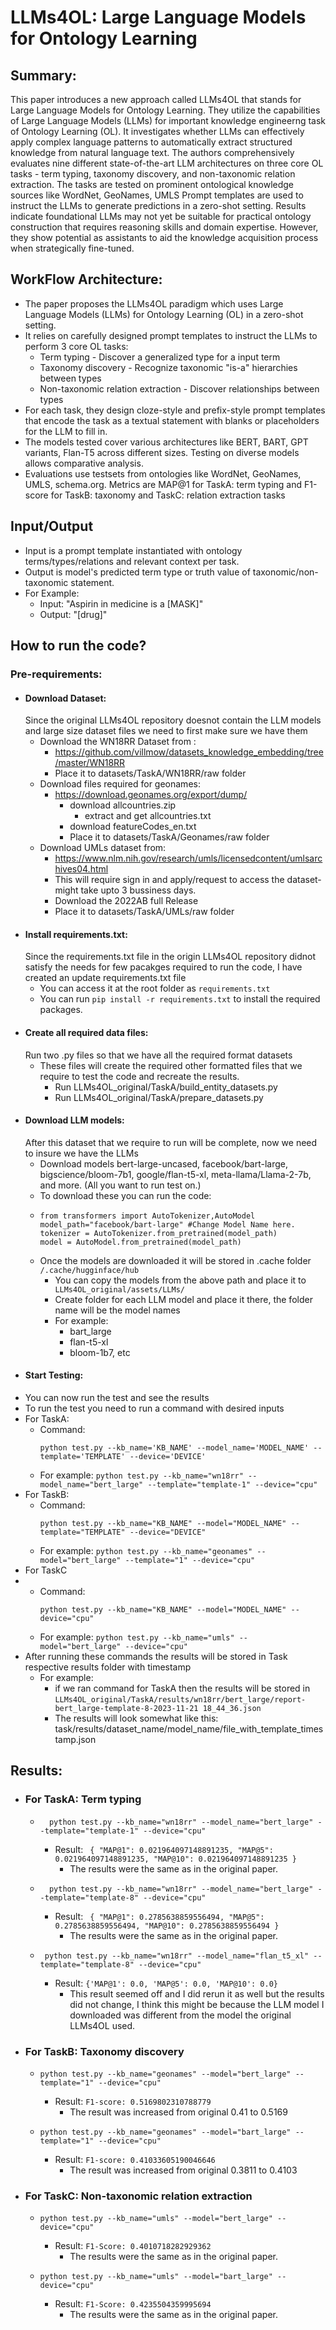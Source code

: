 # LLMs4OL: Large Language Models for Ontology Learning

## Summary:
This paper introduces a new approach called LLMs4OL that stands for Large Language Models for Ontology Learning.
They utilize the capabilities of Large Language Models (LLMs) for important knowledge engineerng task of Ontology Learning (OL).
It investigates whether LLMs can effectively apply complex language patterns to automatically extract structured knowledge from natural language text.
The authors comprehensively evaluates nine different state-of-the-art LLM architectures on three core OL tasks - term typing, taxonomy discovery, and non-taxonomic relation extraction. 
The tasks are tested on prominent ontological knowledge sources like WordNet, GeoNames, UMLS
Prompt templates are used to instruct the LLMs to generate predictions in a zero-shot setting. 
Results indicate foundational LLMs may not yet be suitable for practical ontology construction that requires reasoning skills and domain expertise. 
However, they show potential as assistants to aid the knowledge acquisition process when strategically fine-tuned.

## WorkFlow Architecture:
- The paper proposes the LLMs4OL paradigm which uses Large Language Models (LLMs) for Ontology Learning (OL) in a zero-shot setting.
- It relies on carefully designed prompt templates to instruct the LLMs to perform 3 core OL tasks:
   - Term typing - Discover a generalized type for a input term
   - Taxonomy discovery - Recognize taxonomic "is-a" hierarchies between types
   - Non-taxonomic relation extraction - Discover relationships between types
- For each task, they design cloze-style and prefix-style prompt templates that encode the task as a textual statement with blanks or placeholders for the LLM to fill in.
- The models tested cover various architectures like BERT, BART, GPT variants, Flan-T5 across different sizes. Testing on diverse models allows comparative analysis.
- Evaluations use testsets from ontologies like WordNet, GeoNames, UMLS, schema.org. Metrics are MAP@1 for TaskA: term typing and F1-score for TaskB: taxonomy and TaskC: relation extraction tasks

## Input/Output
- Input is a prompt template instantiated with ontology terms/types/relations and relevant context per task.
- Output is model's predicted term type or truth value of taxonomic/non-taxonomic statement.
- For Example:
  - Input: "Aspirin in medicine is a [MASK]"
  - Output: "[drug]"

## How to run the code?
### Pre-requirements:
- #### Download Dataset:
  Since the original LLMs4OL repository doesnot contain the LLM models and large size dataset files we need to first make sure we have them
  - Download the WN18RR Dataset from : 
    - https://github.com/villmow/datasets_knowledge_embedding/tree/master/WN18RR
    - Place it to datasets/TaskA/WN18RR/raw folder
  - Download files required for geonames:
    - https://download.geonames.org/export/dump/
      - download allcountries.zip
        - extract and get allcountries.txt
      - download featureCodes_en.txt
      - Place it to datasets/TaskA/Geonames/raw folder
  - Download UMLs dataset from:
    - https://www.nlm.nih.gov/research/umls/licensedcontent/umlsarchives04.html
    - This will require sign in and apply/request to access the dataset- might take upto 3 bussiness days.
    - Download the 2022AB full Release
    - Place it to datasets/TaskA/UMLs/raw folder
- #### Install requirements.txt:
  Since the requirements.txt file in the origin LLMs4OL repository didnot satisfy the needs for few pacakges required to run the code, I have created an update requirements.txt file
  - You can access it at the root folder as ``` requirements.txt ```
  - You can run ``` pip install -r requirements.txt ``` to install the required packages.
- #### Create all required data files:
  Run two .py files so that we have all the required format datasets
  - These files will create the required other formatted files that we require to test the code and recreate the results.
    - Run LLMs4OL_original/TaskA/build_entity_datasets.py
    - Run LLMs4OL_original/TaskA/prepare_datasets.py
- #### Download LLM models:
  After this dataset that we require to run will be complete, now we need to insure we have the LLMs 
  - Download models bert-large-uncased, facebook/bart-large, bigscience/bloom-7b1, google/flan-t5-xl, meta-llama/Llama-2-7b, and more. (All you want to run test on.)
  - To download these you can run the code:
  - ``` 
    from transformers import AutoTokenizer,AutoModel
    model_path="facebook/bart-large" #Change Model Name here.
    tokenizer = AutoTokenizer.from_pretrained(model_path)
    model = AutoModel.from_pretrained(model_path) 
    ```
  - Once the models are downloaded it will be stored in .cache folder ``` /.cache/hugginface/hub ```
    - You can copy the models from the above path and place it to ``` LLMs4OL_original/assets/LLMs/```
    - Create folder for each LLM model and place it there, the folder name will be the model names
    - For example: 
      - bart_large
      - flan-t5-xl
      - bloom-1b7, etc
- #### Start Testing:
- You can now run the test and see the results
- To run the test you need to run a command with desired inputs
- For TaskA:
  - Command:
    ```commandline
    python test.py --kb_name='KB_NAME' --model_name='MODEL_NAME' --template='TEMPLATE' --device='DEVICE'
    ```
  - For example: ``` python test.py --kb_name="wn18rr" --model_name="bert_large" --template="template-1" --device="cpu" ```
- For TaskB:
  - Command:
    ```commandline
    python test.py --kb_name="KB_NAME" --model="MODEL_NAME" --template="TEMPLATE" --device="DEVICE"
    ```
  - For example: ``` python test.py --kb_name="geonames" --model="bert_large" --template="1" --device="cpu" ```
- For TaskC
- - Command:
    ```commandline
    python test.py --kb_name="KB_NAME" --model="MODEL_NAME" --device="cpu"
    ```
  - For example: ``` python test.py --kb_name="umls" --model="bert_large" --device="cpu" ``` 
- After running these commands the results will be stored in Task respective results folder with timestamp
  - For example: 
    - if we ran command for TaskA then the results will be stored in ``` LLMs4OL_original/TaskA/results/wn18rr/bert_large/report-bert_large-template-8-2023-11-21 18_44_36.json ```
    - The results will look somewhat like this: task/results/dataset_name/model_name/file_with_template_timestamp.json

## Results:
- ### For TaskA: Term typing
  - ```commandline
      python test.py --kb_name="wn18rr" --model_name="bert_large" --template="template-1" --device="cpu"
      ```
    - Result: ``` {
          "MAP@1": 0.021964097148891235,
          "MAP@5": 0.021964097148891235,
          "MAP@10": 0.021964097148891235
      }```
      - The results were the same as in the original paper.
  - ```commandline
      python test.py --kb_name="wn18rr" --model_name="bert_large" --template="template-8" --device="cpu"
      ```
    - Result: ``` {
          "MAP@1": 0.2785638859556494,
          "MAP@5": 0.2785638859556494,
          "MAP@10": 0.2785638859556494
      }```
      - The results were the same as in the original paper.
  - ```commandline
     python test.py --kb_name="wn18rr" --model_name="flan_t5_xl" --template="template-8" --device="cpu"
    ```
      - Result: ``` {'MAP@1': 0.0, 'MAP@5': 0.0, 'MAP@10': 0.0} ```
        - This result seemed off and I did rerun it as well but the results did not change, I think this might be because the LLM model I downloaded was different from the model the original LLMs4OL used.

- ### For TaskB: Taxonomy discovery
  - ```commandline
    python test.py --kb_name="geonames" --model="bert_large" --template="1" --device="cpu"
      ```
    - Result: ``` F1-score: 0.5169802310788779 ```
      - The result was increased from original 0.41 to 0.5169
  - ```commandline
    python test.py --kb_name="geonames" --model="bart_large" --template="1" --device="cpu"
      ```
    - Result: ``` F1-score: 0.41033605190046646 ```
      - The result was increased from original 0.3811 to 0.4103

- ### For TaskC: Non-taxonomic relation extraction
  - ```commandline
    python test.py --kb_name="umls" --model="bert_large" --device="cpu"
      ```
    - Result: ``` F1-Score: 0.4010718282929362 ```
      - The results were the same as in the original paper.

  - ```commandline
    python test.py --kb_name="umls" --model="bart_large" --device="cpu"
      ```
    - Result: ``` F1-Score: 0.4235504359995694 ```
      - The results were the same as in the original paper.
